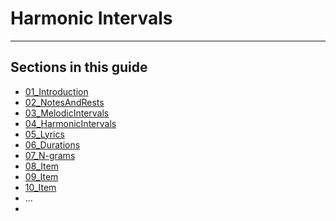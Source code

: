 # Harmonic Intervals

-----

## Sections in this guide
  * [01_Introduction](sections/01_Introduction.md)
  * [02_NotesAndRests](sections/02_NotesAndRests.md)
  * [03_MelodicIntervals](sections/03_MelodicIntervals.md)
  * [04_HarmonicIntervals](sections/04_HarmonicIntervals.md)
  * [05_Lyrics](sections/05_Lyrics.md)
  * [06_Durations](sections/06_Durations.md)
  * [07_N-grams](sections/07_N-grams.md)
  * [08_Item](link.to.item)
  * [09_Item](link.to.item)
  * [10_Item](link.to.item)
  * ...
  * 
